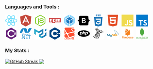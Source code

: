 ### Languages and Tools :
<div>
  <img src="https://github.com/devicons/devicon/blob/master/icons/react/react-original.svg" title="React" alt="React" width="40" height="40"/>&nbsp;
  <img src="https://github.com/devicons/devicon/blob/master/icons/angularjs/angularjs-plain.svg" title="Angular" alt="Angular" width="40" height="40"/>&nbsp;
  <img src="https://github.com/devicons/devicon/blob/master/icons/nodejs/nodejs-plain.svg" title="NodeJS" alt="NodeJS" width="40" height="40"/>&nbsp;
  <img src="https://github.com/devicons/devicon/blob/master/icons/npm/npm-original-wordmark.svg" title="npm" alt="npm" width="40" height="40"/>&nbsp;
  <img src="https://github.com/devicons/devicon/blob/master/icons/webpack/webpack-original.svg" title="webpack" alt="webpack" width="40" height="40"/>&nbsp;
  <img src="https://github.com/devicons/devicon/blob/master/icons/bootstrap/bootstrap-plain.svg" title="Bootstrap" alt="Bootstrap" width="40" height="40"/>&nbsp;  
  <img src="https://github.com/devicons/devicon/blob/master/icons/css3/css3-plain-wordmark.svg"  title="CSS3" alt="CSS" width="40" height="40"/>&nbsp;
  <img src="https://github.com/devicons/devicon/blob/master/icons/html5/html5-plain.svg" title="HTML5" alt="HTML" width="40" height="40"/>&nbsp;
  <img src="https://github.com/devicons/devicon/blob/master/icons/javascript/javascript-plain.svg" title="JavaScript" alt="JavaScript" width="40" height="40"/>&nbsp;
  <img src="https://github.com/devicons/devicon/blob/master/icons/typescript/typescript-plain.svg" title="TypeScript" alt="TypeScript" width="40" height="40"/>&nbsp;   
  <img src="https://github.com/devicons/devicon/blob/master/icons/csharp/csharp-plain.svg" title="C#"  alt="C#" width="40" height="40"/>&nbsp;  
  <img src="https://github.com/devicons/devicon/blob/master/icons/dot-net/dot-net-plain-wordmark.svg" title=".Net"  alt=".Net" width="40" height="40"/>&nbsp; 
  <img src="https://github.com/devicons/devicon/blob/master/icons/materialui/materialui-original.svg" title="Material UI" alt="Material UI" width="40" height="40"/>&nbsp;
  <img src="https://github.com/devicons/devicon/blob/master/icons/cplusplus/cplusplus-plain.svg" title="C++"  alt="C++" width="40" height="40"/>&nbsp;  
  <img src="https://github.com/devicons/devicon/blob/master/icons/laravel/laravel-plain-wordmark.svg" title="laravel"  alt="laravel" width="40" height="40"/>&nbsp;  
  <img src="https://github.com/devicons/devicon/blob/master/icons/php/php-plain.svg" title="php" alt="php" width="40" height="40"/>&nbsp;  
  <img src="https://github.com/devicons/devicon/blob/master/icons/microsoftsqlserver/microsoftsqlserver-plain.svg" title="microsoftsqlserver"  alt="microsoftsqlserver" width="40" height="40"/>&nbsp;
  <img src="https://github.com/devicons/devicon/blob/master/icons/mysql/mysql-original-wordmark.svg" title="MySQL"  alt="MySQL" width="40" height="40"/>&nbsp; 
  <img src="https://github.com/devicons/devicon/blob/master/icons/firebase/firebase-plain-wordmark.svg" title="Firebase" alt="Firebase" width="40" height="40"/>&nbsp; 
  <img src="https://github.com/devicons/devicon/blob/master/icons/mongodb/mongodb-plain-wordmark.svg" title="mongodb"  alt="mongodb" width="40" height="40"/>&nbsp;  
</div>

### My Stats :
<a href="https://git.io/streak-stats">
  <img height=200 align="center" src="https://github-readme-streak-stats.herokuapp.com?user=PershynaMilana&theme=dark&mode=weekly&card_width=300&hide_current_streak=true&hide_longest_streak=true" alt="GitHub Streak" />
</a>
<a href="https://github.com/anuraghazra/convoychat">
  <img height=200 align="center" src="https://github-readme-stats.vercel.app/api/top-langs?username=PershynaMilana&layout=compact&langs_count=8&card_width=350&theme=dark&background=000000" />
</a>

